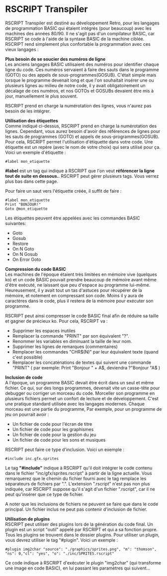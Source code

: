 # RSCRIPT Transpiler

RSCRIPT Transpiler est destiné au développement Retro, pour les langages de programmation BASIC qui étaient intégrés (pour beaucoup) avec les machines des années 80/90. Il ne s'agit pas d'un compilateur BASIC, car RSCRIPT se code à l'aide de la syntaxe BASIC de la machine ciblée. RSCRIPT rend simplement plus confortable la programmation avec ces vieux langages :

<b>Plus besoin de se soucier des numéros de ligne</b><br>
Les anciens langages BASIC utilisaient des numéros pour identifier chaque ligne du code. Ces numéros servaient à faire des sauts dans le programme (GOTO) ou des appels de sous-programmes(GOSUB). C'était simple mais lorsque le programme devenait long et que l'on souhaitait insérer une ou plusieurs lignes au milieu de notre code, il y avait obligatoirement un décalage de ces numéros, et nos GOTOs et GOSUBs devaient être mis à jour, manuellement le plus souvent.

RSCRIPT prend en charge la numérotation des lignes, vous n'aurez pas besoin de les intégrer.

<b>Utilisation des étiquettes</b><br>
Comme indiqué ci-dessus, RSCRIPT prend en charge la numérotation des lignes. Cependant, vous aurez besoin d'avoir des références de lignes pour les sauts de programmes (GOTO) et appels de sous-programmes(GOSUB). Pour cela, RSCRIPT permet l'utilisation d'étiquette dans votre code. Une étiquette est un repère (avec le nom de votre choix) qui sera utilisé pour ça. Voici un exemple d'étiquette :

```
#label mon_etiquette
```
<b>#label</b> est un tag qui indique à RSCRIPT que l'on veut <b>référencer la ligne tout de suite en dessous.</b>. RSCRIPT peut gérer plusieurs tags. Vous verrez plus bas dans cette page.

Pour faire un saut vers l'étiquette créée, il suffit de faire :
```
#label mon_etiquette
Print "BONJOUR!"
Goto @mon_etiquette
```

Les étiquettes peuvent être appelées avec les commandes BASIC suivantes:
- Goto
- Gosub
- Restore
- On N Goto
- On N Gosub
- On Error Goto

<b>Compression du code BASIC</b><br>
Les machines de l'époque étaient très limitées en mémoire vive (quelques ko) et un code BASIC pouvait prendre beaucoup de mémoire avant même d'être exécuté, ne laissant que peu d'espace au programme lui-même. Heureusement, il y avait tout un tas d'astuces pour récupérer de la mémoire, et notement en compressant son code. Moins il y aura de caractères dans le code, plus il restera de la mémoire pour exécuter son programme.

RSCRIPT peut ainsi compresser le code BASIC final afin de réduire sa taille et gagner de précieux ko. Pour cela, RSCRIPT va :
- Supprimer les espaces inutiles
- Remplacer la commande "PRINT" par son équivalent "?".
- Renommer les variables en diminuant la taille de leur nom.
- Supprimer les lignes de remarques (commentaires)
- Remplacer les commandes "CHR$(N)" par leur équivalent texte (quand c'est possible)
- Remplacer les concaténations de textes qui suivent une commande "PRINT" ( par exemple: Print "Bonjour " + A$, deviendra ?"Bonjour "A$ )

<b>Inclusion de code</b><br>
A l'époque, un programme BASIC devait être écrit dans un seul et même fichier. Ce qui, sur des longs programmes, devenait vite un casse-tête pour debugger ou corriger un morceau du code. 
Morceller son programme en plusieurs fichiers permet un confort de lecture et de développement. C'est une pratique standard utilisée avec les langages modernes. Chaque morceau est une partie du programme, Par exemple, pour un programme de jeu on pourrait avoir :

- Un fichier de code pour l'écran de titre
- Un fichier de code pour les graphismes
- Un fichier de code pour la gestion du jeu
- Un fichier de code pour les sons et musiques

RSCRIPT peut faire ce type d'inclusion. Voici un exemple :

```
#include inc.gfx.sprites
```

Le tag <b>"#include"</b> indique à RSCRIPT qu'il doit intégrer le code contenu dans le fichier "inc/gfx/sprites.rscript" à partir de la ligne actuelle. Vous remarquerez que le chemin du fichier fourni avec le tag remplace les séparateurs de fichiers par ".". L'extension ".rscript" n'est pas non plus indiquée, car RSCRIPT suppose qu'il s'agit d'un fichier ".rscript", car il ne peut qu'insérer que ce type de fichier. 

A noter que les inclusions de fichiers ne peuvent se faire que dans le code principal. Un fichier inclus ne peut pas contenir d'inclusion de fichier.

<b>Utilisation de plugins</b><br>
RSCRIPT peut utiliser des plugins lors de la génération du code final. Un plugin est un script "outil" appelé par RSCRIPT et qui a sa fonction propre. Tous les plugins se trouvent dans le dossier plugins. Pour utiliser un plugin, vous devrez utiliser le tag "#plugin". Voici un exemple :

```
#plugin img2char "source": "./graphics/sprites.png", "m": "thomson", "ns": 0,"cl": "yes", "o": "./inc/SPRITES.rscript"
```
Ce code indique à RSCRIPT d'exécuter le plugin "img2char" (qui transforme une image en code BASIC), en lui passant les paramètres qui suivent...